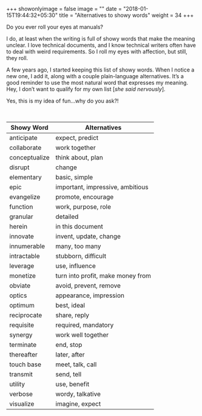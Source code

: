 +++
showonlyimage = false
image = ""
date = "2018-01-15T19:44:32+05:30"
title = "Alternatives to showy words"
weight = 34
+++

Do you ever roll your eyes at manuals? 

<!--more-->

I do, at least when the writing is full of showy words that make the meaning unclear. I love technical documents, and I know technical writers often have to deal with weird requirements. So I roll my eyes with affection, but still, they roll.

A few years ago, I started keeping this list of showy words. When I notice a new one, I add it, along with a couple plain-language alternatives. It’s a good reminder to use the most natural word that expresses my meaning. Hey, I don’t want to qualify for my own list [*she said nervously*].

Yes, this is my idea of fun…why do you ask?!

<br>

| Showy Word | Alternatives |
| ---------- | ------------ |
| anticipate | expect, predict |
| collaborate | work together |
| conceptualize | think about, plan |
| disrupt | change |
| elementary | basic, simple |
| epic | important, impressive, ambitious |
| evangelize | promote, encourage |
| function | work, purpose, role |
| granular | detailed |
| herein | in this document |
| innovate | invent, update, change |
| innumerable | many, too many |
| intractable | stubborn, difficult |
| leverage | use, influence |
| monetize | turn into profit, make money from |
| obviate | avoid, prevent, remove |
| optics | appearance, impression |
| optimum | best, ideal |
| reciprocate | share, reply |
| requisite | required, mandatory |
| synergy | work well together |
| terminate | end, stop |
| thereafter | later, after |
| touch base | meet, talk, call |
| transmit | send, tell |
| utility | use, benefit |
| verbose | wordy, talkative |
| visualize | imagine, expect |

